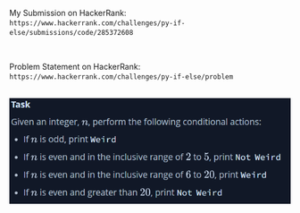 My Submission on HackerRank: `https://www.hackerrank.com/challenges/py-if-else/submissions/code/285372608`

<br>

Problem Statement on HackerRank: `https://www.hackerrank.com/challenges/py-if-else/problem`

<br>

<img src= Task.png />